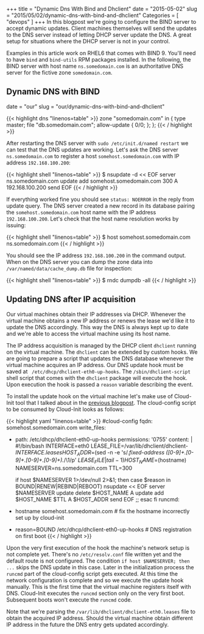 +++
title = "Dynamic Dns With Bind and Dhclient"
date = "2015-05-02"
slug = "2015/05/02/dynamic-dns-with-bind-and-dhclient"
Categories = [ "devops" ]
+++
In this blogpost we're going to configure the BIND server to accept dynamic updates. Client machines themselves will send the updates to the DNS server instead of letting DHCP server update the DNS. A great setup for situations where the DHCP server is not in your control.

<!--more-->

Examples in this article work on RHEL6 that comes with BIND 9. You'll need to have `bind` and `bind-utils` RPM packages installed. In the following, the BIND server with host name `ns.somedomain.com` is an authoritative DNS server for the fictive zone `somedomain.com`.

Dynamic DNS with BIND
---------------------

date = "our"
slug = "our/dynamic-dns-with-bind-and-dhclient"

{{< highlight dns "linenos=table" >}}
zone "somedomain.com" in {
        type master;
        file "db.somedomain.com";
        allow-update { 0/0; };
};
{{< / highlight >}}

After restarting the DNS server with `sudo /etc/init.d/named restart` we can test that the DNS updates are working. Let's ask the DNS server `ns.somedomain.com` to register a host `somehost.somedomain.com` with IP address `192.168.100.200`:

{{< highlight shell "linenos=table" >}}
$ nsupdate -d << EOF
server ns.somedomain.com
update add somehost.somedomain.com 300 A 192.168.100.200
send
EOF
{{< / highlight >}}

If everything worked fine you should see `status: NOERROR` in the reply from update query. The DNS server created a new record in its database pairing the `somehost.somedomain.com` host name with the IP address `192.168.100.200`. Let's check that the host name resolution works by issuing:

{{< highlight shell "linenos=table" >}}
$ host somehost.somedomain.com ns.somedomain.com
{{< / highlight >}}

You should see the IP address `192.168.100.200` in the command output. When on the DNS server you can dump the zone data into `/var/named/data/cache_dump.db` file for inspection:

{{< highlight shell "linenos=table" >}}
$ rndc dumpdb -all
{{< / highlight >}}

Updating DNS after IP acquisition
-------------------------------
Our virtual machines obtain their IP addresses via DHCP. Whenever the virtual machine obtains a new IP address or renews the lease we'd like it to update the DNS accordingly. This way the DNS is always kept up to date and we're able to access the virtual machine using its host name.

The IP address acquisition is managed by the DHCP client `dhclient` running on the virtual machine. The `dhclient` can be extended by custom hooks. We are going to prepare a script that updates the DNS database whenever the virtual machine acquires an IP address. Our DNS update hook must be saved at ` /etc/dhcp/dhclient-eth0-up-hooks`. The `/sbin/dhclient-script` shell script that comes with the `dhclient` package will execute the hook. Upon execution the hook is passed a `reason` variable describing the event.

To install the update hook on the virtual machine let's make use of Cloud-Init tool that I talked about in the [previous blogpost](/blog/2015/04/26/using-cloud-init-outside-of-cloud/ "Using Cloud-Init Outside of Cloud"). The cloud-config script to be consumed by Cloud-Init looks as follows:

{{< highlight yaml "linenos=table" >}}
#cloud-config
fqdn: somehost.somedomain.com
write_files:
  - path: /etc/dhcp/dhclient-eth0-up-hooks
    permissions: '0755'
    content: |
      #!/bin/bash
      INTERFACE=eth0
      LEASE_FILE=/var/lib/dhclient/dhclient-$INTERFACE.leases
      HOST_ADDR=$(sed -n -e 's/.*fixed-address \([0-9]\+\.[0-9]\+\.[0-9]\+\.[0-9]\+\).*/\1/p' $LEASE_FILE | tail -1)
      HOST_NAME=$(hostname)
      NAMESERVER=ns.somedomain.com
      TTL=300

      if host $NAMESERVER 1>/dev/null 2>&1; then
        case $reason in
          BOUND|RENEW|REBIND|REBOOT)
            nsupdate << EOF
              server $NAMESERVER
              update delete $HOST_NAME A
              update add $HOST_NAME $TTL A $HOST_ADDR
              send
      EOF
          ;;
        esac
      fi
runcmd:
  - hostname somehost.somedomain.com # fix the hostname incorrectly set up by cloud-init
  - reason=BOUND /etc/dhcp/dhclient-eth0-up-hooks # DNS registration on first boot
{{< / highlight >}}

Upon the very first execution of the hook the machine's network setup is not complete yet. There's no `/etc/resolv.conf` file written yet and the default route is not configured. The condition `if host $NAMESERVER; then ...` skips the DNS update in this case. Later in the initialization process the `runcmd` part of the cloud-config script gets executed. At this time the network configuration is complete and so we execute the update hook manually. This is the first time that the virtual machine registers itself with DNS. Cloud-Init executes the `runcmd` section only on the very first boot. Subsequent boots won't execute the `runcmd` code.

Note that we're parsing the `/var/lib/dhclient/dhclient-eth0.leases` file to obtain the acquired IP address. Should the virtual machine obtain different IP address in the future the DNS entry gets updated accordingly.
